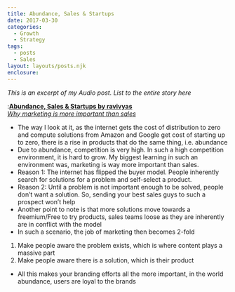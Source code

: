 ```yaml
---
title: Abundance, Sales & Startups
date: 2017-03-30
categories: 
  - Growth 
  - Strategy 
tags: 
  - posts
  - Sales 
layout: layouts/posts.njk
enclosure:
---
```


_This is an excerpt of my Audio post. List to the entire story here_ 

:[**Abundance, Sales & Startups by ravivyas**  
_Why marketing is more important than sales_](http://odiocast.com/ravivyas/KgOpRRlFFrXx0nTi-cy-)

- The way I look at it, as the internet gets the cost of distribution to zero and compute solutions from Amazon and Google get cost of starting up to zero, there is a rise in products that do the same thing, i.e. abundance
- Due to abundance, competition is very high. In such a high competition environment, it is hard to grow. My biggest learning in such an environment was, marketing is way more important than sales.
- Reason 1: The internet has flipped the buyer model. People inherently search for solutions for a problem and self-select a product.
- Reason 2: Until a problem is not important enough to be solved, people don’t want a solution. So, sending your best sales guys to such a prospect won’t help
- Another point to note is that more solutions move towards a freemium/Free to try products, sales teams loose as they are inherently are in conflict with the model
- In such a scenario, the job of marketing then becomes 2-fold

1. Make people aware the problem exists, which is where content plays a massive part
2. Make people aware there is a solution, which is their product

- All this makes your branding efforts all the more important, in the world abundance, users are loyal to the brands
